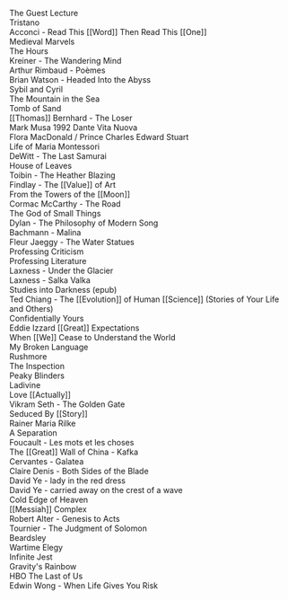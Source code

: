 The Guest Lecture  
Tristano  
Acconci - Read This [[Word]] Then Read This [[One]]  
Medieval Marvels  
The Hours  
Kreiner - The Wandering Mind  
Arthur Rimbaud - Poèmes  
Brian Watson - Headed Into the Abyss  
Sybil and Cyril  
The Mountain in the Sea  
Tomb of Sand  
[[Thomas]] Bernhard - The Loser  
Mark Musa 1992 Dante Vita Nuova  
Flora MacDonald / Prince Charles Edward Stuart  
Life of Maria Montessori  
DeWitt - The Last Samurai  
House of Leaves  
Toibin - The Heather Blazing  
Findlay - The [[Value]] of Art  
From the Towers of the [[Moon]]  
Cormac McCarthy - The Road  
The God of Small Things  
Dylan - The Philosophy of Modern Song  
Bachmann - Malina  
Fleur Jaeggy - The Water Statues  
Professing Criticism  
Professing Literature  
Laxness - Under the Glacier  
Laxness - Salka Valka  
Studies into Darkness (epub)  
Ted Chiang - The [[Evolution]] of Human [[Science]] (Stories of Your Life and Others)  
Confidentially Yours  
Eddie Izzard [[Great]] Expectations  
When [[We]] Cease to Understand the World  
My Broken Language  
Rushmore  
The Inspection  
Peaky Blinders  
Ladivine  
Love [[Actually]]  
Vikram Seth - The Golden Gate  
Seduced By [[Story]]  
Rainer Maria Rilke  
A Separation  
Foucault - Les mots et les choses  
The [[Great]] Wall of China - Kafka  
Cervantes - Galatea  
Claire Denis - Both Sides of the Blade  
David Ye - lady in the red dress  
David Ye - carried away on the crest of a wave  
Cold Edge of Heaven  
[[Messiah]] Complex  
Robert Alter - Genesis to Acts  
Tournier - The Judgment of Solomon  
Beardsley  
Wartime Elegy  
Infinite Jest  
Gravity's Rainbow  
HBO The Last of Us  
Edwin Wong - When Life Gives You Risk